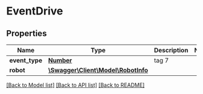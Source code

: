 # EventDrive

## Properties
Name | Type | Description | Notes
------------ | ------------- | ------------- | -------------
**event_type** | [**Number**](Number.md) | tag 7 | 
**robot** | [**\Swagger\Client\Model\RobotInfo**](RobotInfo.md) |  | 

[[Back to Model list]](../README.md#documentation-for-models) [[Back to API list]](../README.md#documentation-for-api-endpoints) [[Back to README]](../README.md)


